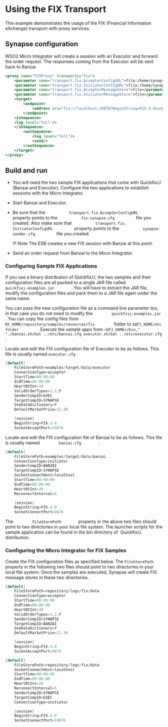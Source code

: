 # Using the FIX Transport

This example demonstrates the usage of the FIX (Financial Information eXchange) transport with proxy services.

## Synapse configuration

WSO2 Micro Integrator will create a session with an Executor and forward the order request. The responses coming from the Executor will be sent back to
Banzai.

```xml
<proxy name="FIXProxy" transports="fix">
    <parameter name="transport.fix.AcceptorConfigURL">file:/home/synapse_user/fix-config/fix-synapse.cfg</parameter>
    <parameter name="transport.fix.InitiatorConfigURL">file:/home/synapse_user/fix-config/synapse-sender.cfg</parameter>
    <parameter name="transport.fix.AcceptorMessageStore">file</parameter>
    <parameter name="transport.fix.InitiatorMessageStore">file</parameter>
    <target>
        <endpoint>
            <address uri="fix://localhost:19876?BeginString=FIX.4.0&amp;SenderCompID=SYNAPSE&amp;TargetCompID=EXEC"/>
        </endpoint>
    <inSequence>
    <log level="full"/>
    </inSequence>
        <outSequence>
            <log level="full"/>
            <send/>
        </outSequence>
    </target>
</proxy>
```

## Build and run

-   You will need the two sample FIX applications that come with
    Quickfix/J (Banzai and Executor). Configure the two applications to
    establish sessions with the Micro Integrator.
-   Start Banzai and Executor.
-   Be sure that the
    `           transport.fix.AcceptorConfigURL          ` property
    points to the `           fix-synapse.cfg          ` file you
    created. Also make sure that
    `           transport.fix. InitiatorConfigURL          ` property
    points to the `           synapse-sender.cfg          ` file you
    created.

    !!! Note
        The ESB creates a new FIX session with Banzai at this point.

-   Send an order request from Banzai to the Micro Integrator.

### Configuring Sample FIX Applications

If you use a binary distribution of Quickfix/J, the two samples and
their configuration files are all packed to a single JAR file called
`         quickfixj-examples.jar        ` . You will have to extract the
JAR file, modify the configuration files and pack them to a JAR file
again under the same name.

You can pass the new configuration file as a command line parameter too,
in that case you do not need to modify the
`         quickfixj-examples.jar        ` . You can copy the config
files from
`MI_HOME/repository/samples/resources/fix        ` folder to
`$QFJ_HOME/etc folder        ` . Execute the sample apps from
`<QFJ_HOME>/bin," "./banzai.sh/bat ../etc/banzai.cfg executor.sh/bat ../etc/executor.cfg        `
.

Locate and edit the FIX configuration file of Executor to be as follows.
This file is usually named `executor.cfg` .

``` java
[default]
    FileStorePath=examples/target/data/executor
    ConnectionType=acceptor
    StartTime=00:00:00
    EndTime=00:00:00
    HeartBtInt=30
    ValidOrderTypes=1,2,F
    SenderCompID=EXEC
    TargetCompID=SYNAPSE
    UseDataDictionary=Y
    DefaultMarketPrice=12.30

    [session]
    BeginString=FIX.4.0
    SocketAcceptPort=19876
```

Locate and edit the FIX configuration file of Banzai to be as follows.
This file is usually named `         banzai.cfg        ` .

``` java
[default]
    FileStorePath=examples/target/data/banzai
    ConnectionType=initiator
    SenderCompID=BANZAI
    TargetCompID=SYNAPSE
    SocketConnectHost=localhost
    StartTime=00:00:00
    EndTime=00:00:00
    HeartBtInt=30
    ReconnectInterval=5

    [session]
    BeginString=FIX.4.0
    SocketConnectPort=9876
```

The `         FileStorePath        ` property in the above two files
should point to two directories in your local file system. The launcher
scripts for the sample application can be found in the bin directory of 
Quickfix/J distribution.

### Configuring the Micro Integrator for FIX Samples

Create the FIX configuration files as specified below. The `FileStorePath` property in the following two files should point to two directories in your local file system. Once the samples are executed, Synapse will create FIX message stores in these two directories.

```java tab='fix-synapse.cfg'
[default]
    FileStorePath=repository/logs/fix/data
    ConnectionType=acceptor
    StartTime=00:00:00
    EndTime=00:00:00
    HeartBtInt=30
    ValidOrderTypes=1,2,F
    SenderCompID=SYNAPSE
    TargetCompID=BANZAI
    UseDataDictionary=Y
    DefaultMarketPrice=12.30

    [session]
    BeginString=FIX.4.0
    SocketAcceptPort=9876
```

```java tab='synapse-sender.cfg'
[default]
    FileStorePath=repository/logs/fix/data
    SocketConnectHost=localhost
    StartTime=00:00:00
    EndTime=00:00:00
    HeartBtInt=30
    ReconnectInterval=5
    SenderCompID=SYNAPSE
    TargetCompID=EXEC
    ConnectionType=initiator

    [session]
    BeginString=FIX.4.0
    SocketConnectPort=19876
```
